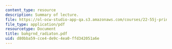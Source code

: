 ```yaml
---
content_type: resource
description: Summary of lecture.
file: https://ol-ocw-studio-app-qa.s3.amazonaws.com/courses/22-55j-principles-of-radiation-interactions-fall-2004/d80bba59cce4de9c4ea0ffd342051a6e_bakgrnd_radiaton.pdf
file_type: application/pdf
resourcetype: Document
title: bakgrnd_radiaton.pdf
uid: d80bba59-cce4-de9c-4ea0-ffd342051a6e
---
```


